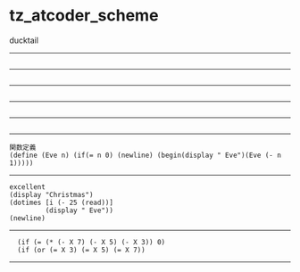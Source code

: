# tz_atcoder_scheme

ducktail

---
```

```
---
```

```
---
```

```
---
```

```
---
```

```
---
```
関数定義
(define (Eve n) (if(= n 0) (newline) (begin(display " Eve")(Eve (- n 1)))))
```
---
```
excellent
(display "Christmas")
(dotimes [i (- 25 (read))]
         (display " Eve"))
(newline)
```
---
```
  (if (= (* (- X 7) (- X 5) (- X 3)) 0)
  (if (or (= X 3) (= X 5) (= X 7))  
```
---
